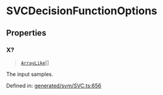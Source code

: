 # SVCDecisionFunctionOptions

## Properties

### X?

> [`ArrayLike`](../types/ArrayLike.md)[]

The input samples.

Defined in:  [generated/svm/SVC.ts:656](https://github.com/transitive-bullshit/scikit-learn-ts/blob/b59c1ff/packages/sklearn/src/generated/svm/SVC.ts#L656)
